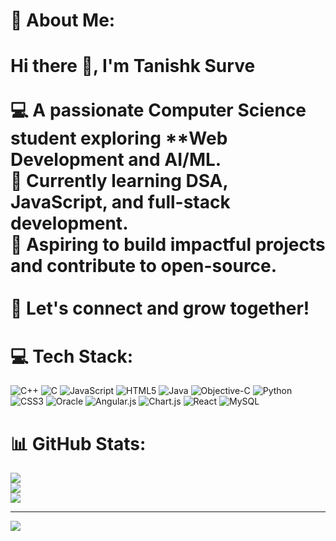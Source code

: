 # 💫 About Me:
# Hi there 👋, I'm Tanishk Surve  <br><br>💻 A passionate Computer Science student exploring **Web Development and AI/ML.  <br>🚀 Currently learning **DSA, JavaScript, and full-stack development**.  <br>🎯 Aspiring to build impactful projects and contribute to open-source.  <br><br>🔗 Let's connect and grow together!


# 💻 Tech Stack:
![C++](https://img.shields.io/badge/c++-%2300599C.svg?style=plastic&logo=c%2B%2B&logoColor=white) ![C](https://img.shields.io/badge/c-%2300599C.svg?style=plastic&logo=c&logoColor=white) ![JavaScript](https://img.shields.io/badge/javascript-%23323330.svg?style=plastic&logo=javascript&logoColor=%23F7DF1E) ![HTML5](https://img.shields.io/badge/html5-%23E34F26.svg?style=plastic&logo=html5&logoColor=white) ![Java](https://img.shields.io/badge/java-%23ED8B00.svg?style=plastic&logo=openjdk&logoColor=white) ![Objective-C](https://img.shields.io/badge/OBJECTIVE--C-%233A95E3.svg?style=plastic&logo=apple&logoColor=white) ![Python](https://img.shields.io/badge/python-3670A0?style=plastic&logo=python&logoColor=ffdd54) ![CSS3](https://img.shields.io/badge/css3-%231572B6.svg?style=plastic&logo=css3&logoColor=white) ![Oracle](https://img.shields.io/badge/Oracle-F80000?style=plastic&logo=oracle&logoColor=white) ![Angular.js](https://img.shields.io/badge/angular.js-%23E23237.svg?style=plastic&logo=angularjs&logoColor=white) ![Chart.js](https://img.shields.io/badge/chart.js-F5788D.svg?style=plastic&logo=chart.js&logoColor=white) ![React](https://img.shields.io/badge/react-%2320232a.svg?style=plastic&logo=react&logoColor=%2361DAFB) ![MySQL](https://img.shields.io/badge/mysql-4479A1.svg?style=plastic&logo=mysql&logoColor=white)
# 📊 GitHub Stats:
![](https://github-readme-stats.vercel.app/api?username=tanishksurve&theme=blue-green&hide_border=false&include_all_commits=false&count_private=false)<br/>
![](https://nirzak-streak-stats.vercel.app/?user=tanishksurve&theme=blue-green&hide_border=false)<br/>
![](https://github-readme-stats.vercel.app/api/top-langs/?username=tanishksurve&theme=blue-green&hide_border=false&include_all_commits=false&count_private=false&layout=compact)

---
[![](https://visitcount.itsvg.in/api?id=tanishksurve&icon=0&color=0)](https://visitcount.itsvg.in)

<!-- Proudly created with GPRM ( https://gprm.itsvg.in ) -->
